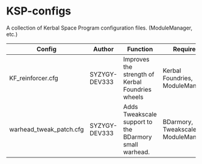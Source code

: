 # KSP-configs
A collection of Kerbal Space Program configuration files. (ModuleManager, etc.)

Config | Author | Function | Requires | Version
--- | --- | --- | --- | ---
KF_reinforcer.cfg | SYZYGY-DEV333 | Improves the strength of Kerbal Foundries wheels | Kerbal Foundries, ModuleManager | 1.9.1B
warhead_tweak_patch.cfg | SYZYGY-DEV333 | Adds Tweakscale support to the BDarmory small warhead. | BDarmory, Tweakscale, ModuleManager | 1.9.1A

